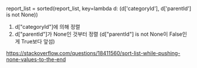 report_list = sorted(report_list, key=lambda d: (d['categoryId'], d['parentId'] is not None))
1. d["categoryId"]에 의해 정렬
2. d["parentId"]가 None인 것부터 정렬 (d["parentId"] is not None이 False인 게 True보다 앞섬)

https://stackoverflow.com/questions/18411560/sort-list-while-pushing-none-values-to-the-end
